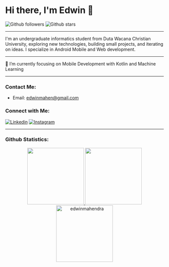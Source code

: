 # Hi there, I'm Edwin 👋

![Github followers](https://img.shields.io/github/followers/edwinmahendra?style=social)
![Github stars](https://img.shields.io/github/stars/edwinmahendra?style=social)

---

I'm an undergraduate informatics student from Duta Wacana Christian University, exploring new technologies, building small projects, and iterating on ideas. I specialize in Android Mobile and Web development.

---

🔭 I’m currently focusing on Mobile Development with Kotlin and Machine Learning

---

### Contact Me:

- Email: edwinmahen@gmail.com

### Connect with Me:

[![Linkedin](https://img.shields.io/badge/-LinkedIn-black.svg?style=flat-square&logo=linkedin&colorB=555)](https://linkedin.com/in/edwin-mahendra)
[![Instagram](https://img.shields.io/badge/-Instagram-black.svg?style=flat-square&logo=instagram&colorB=555)](https://instagram.com/edwinmahendra_)

---

### Github Statistics:

<p align="center">
<a href="https://github.com/https://github.com/edwinmahendra">
  <img height="180em" src="https://github-readme-stats-eight-theta.vercel.app/api?username=edwinmahendra&show_icons=true&theme=algolia&include_all_commits=true&count_private=true"/>
  <img height="180em" src="https://github-readme-stats-eight-theta.vercel.app/api/top-langs/?username=edwinmahendra&layout=compact&langs_count=8&theme=algolia"/>
  <img height="180em" src="https://github-readme-streak-stats.herokuapp.com/?user=edwinmahendra&theme=algolia" alt="edwinmahendra" />
</a>
</p>
